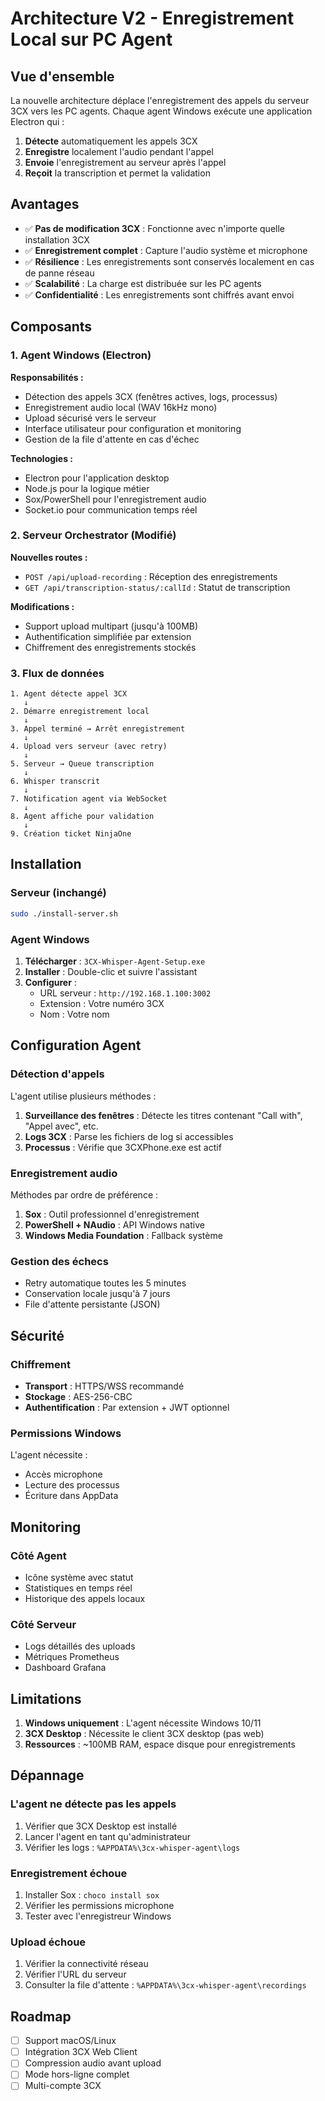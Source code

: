# Architecture V2 - Enregistrement Local sur PC Agent

## Vue d'ensemble

La nouvelle architecture déplace l'enregistrement des appels du serveur 3CX vers les PC agents. Chaque agent Windows exécute une application Electron qui :

1. **Détecte** automatiquement les appels 3CX
2. **Enregistre** localement l'audio pendant l'appel
3. **Envoie** l'enregistrement au serveur après l'appel
4. **Reçoit** la transcription et permet la validation

## Avantages

- ✅ **Pas de modification 3CX** : Fonctionne avec n'importe quelle installation 3CX
- ✅ **Enregistrement complet** : Capture l'audio système et microphone
- ✅ **Résilience** : Les enregistrements sont conservés localement en cas de panne réseau
- ✅ **Scalabilité** : La charge est distribuée sur les PC agents
- ✅ **Confidentialité** : Les enregistrements sont chiffrés avant envoi

## Composants

### 1. Agent Windows (Electron)

**Responsabilités :**
- Détection des appels 3CX (fenêtres actives, logs, processus)
- Enregistrement audio local (WAV 16kHz mono)
- Upload sécurisé vers le serveur
- Interface utilisateur pour configuration et monitoring
- Gestion de la file d'attente en cas d'échec

**Technologies :**
- Electron pour l'application desktop
- Node.js pour la logique métier
- Sox/PowerShell pour l'enregistrement audio
- Socket.io pour communication temps réel

### 2. Serveur Orchestrator (Modifié)

**Nouvelles routes :**
- `POST /api/upload-recording` : Réception des enregistrements
- `GET /api/transcription-status/:callId` : Statut de transcription

**Modifications :**
- Support upload multipart (jusqu'à 100MB)
- Authentification simplifiée par extension
- Chiffrement des enregistrements stockés

### 3. Flux de données

```
1. Agent détecte appel 3CX
   ↓
2. Démarre enregistrement local
   ↓
3. Appel terminé → Arrêt enregistrement
   ↓
4. Upload vers serveur (avec retry)
   ↓
5. Serveur → Queue transcription
   ↓
6. Whisper transcrit
   ↓
7. Notification agent via WebSocket
   ↓
8. Agent affiche pour validation
   ↓
9. Création ticket NinjaOne
```

## Installation

### Serveur (inchangé)

```bash
sudo ./install-server.sh
```

### Agent Windows

1. **Télécharger** : `3CX-Whisper-Agent-Setup.exe`
2. **Installer** : Double-clic et suivre l'assistant
3. **Configurer** :
   - URL serveur : `http://192.168.1.100:3002`
   - Extension : Votre numéro 3CX
   - Nom : Votre nom

## Configuration Agent

### Détection d'appels

L'agent utilise plusieurs méthodes :

1. **Surveillance des fenêtres** : Détecte les titres contenant "Call with", "Appel avec", etc.
2. **Logs 3CX** : Parse les fichiers de log si accessibles
3. **Processus** : Vérifie que 3CXPhone.exe est actif

### Enregistrement audio

Méthodes par ordre de préférence :

1. **Sox** : Outil professionnel d'enregistrement
2. **PowerShell + NAudio** : API Windows native
3. **Windows Media Foundation** : Fallback système

### Gestion des échecs

- Retry automatique toutes les 5 minutes
- Conservation locale jusqu'à 7 jours
- File d'attente persistante (JSON)

## Sécurité

### Chiffrement

- **Transport** : HTTPS/WSS recommandé
- **Stockage** : AES-256-CBC
- **Authentification** : Par extension + JWT optionnel

### Permissions Windows

L'agent nécessite :
- Accès microphone
- Lecture des processus
- Écriture dans AppData

## Monitoring

### Côté Agent

- Icône système avec statut
- Statistiques en temps réel
- Historique des appels locaux

### Côté Serveur

- Logs détaillés des uploads
- Métriques Prometheus
- Dashboard Grafana

## Limitations

1. **Windows uniquement** : L'agent nécessite Windows 10/11
2. **3CX Desktop** : Nécessite le client 3CX desktop (pas web)
3. **Ressources** : ~100MB RAM, espace disque pour enregistrements

## Dépannage

### L'agent ne détecte pas les appels

1. Vérifier que 3CX Desktop est installé
2. Lancer l'agent en tant qu'administrateur
3. Vérifier les logs : `%APPDATA%\3cx-whisper-agent\logs`

### Enregistrement échoue

1. Installer Sox : `choco install sox`
2. Vérifier les permissions microphone
3. Tester avec l'enregistreur Windows

### Upload échoue

1. Vérifier la connectivité réseau
2. Vérifier l'URL du serveur
3. Consulter la file d'attente : `%APPDATA%\3cx-whisper-agent\recordings`

## Roadmap

- [ ] Support macOS/Linux
- [ ] Intégration 3CX Web Client
- [ ] Compression audio avant upload
- [ ] Mode hors-ligne complet
- [ ] Multi-compte 3CX